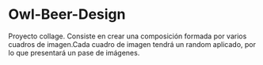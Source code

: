 # Owl-Beer-Design
Proyecto collage. Consiste en crear una composición formada por varios cuadros de imagen.Cada cuadro de imagen tendrá un random aplicado, por lo que presentará un pase de imágenes.
